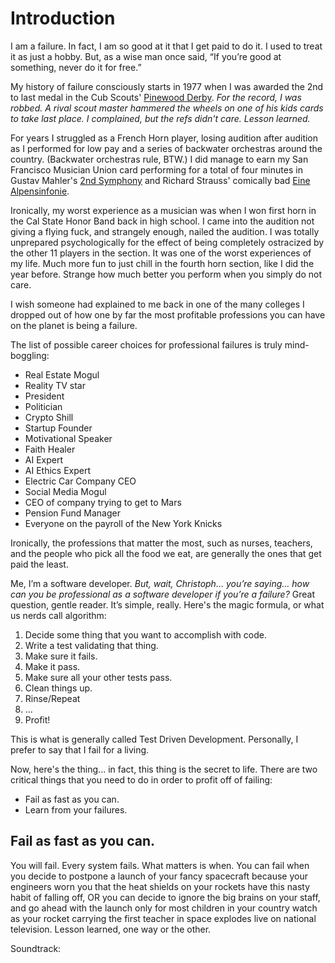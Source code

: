 # Introduction

I am a failure. In fact, I am so good at it that I get paid to do it. I used to treat it as just a hobby. But, as a 
wise man once said, “If you’re good at something, never do it for free.”

My history of failure consciously starts in 1977 when I was awarded the 2nd to last medal in the Cub Scouts'
[Pinewood Derby](https://en.wikipedia.org/wiki/Pinewood_derby). _For the record, I was robbed. 
A rival scout master hammered the wheels on one of his kids cards to take last place. I complained, but the refs didn't
care. Lesson learned._

For years I struggled as a French Horn player, losing audition after audition as I performed for low pay and a series of
backwater orchestras around the country. (Backwater orchestras rule, BTW.) I did manage to earn my San Francisco Musician
Union card performing for a total of four minutes in  Gustav Mahler's 
[2nd Symphony](https://en.wikipedia.org/wiki/Symphony_No._2_(Mahler)) and Richard Strauss' comically bad 
[Eine Alpensinfonie](https://en.wikipedia.org/wiki/An_Alpine_Symphony). 

Ironically, my worst experience as a musician was when I won first horn in the Cal State Honor Band back in high school. 
I came into the audition not giving a flying fuck, and strangely enough, nailed the audition. I was totally unprepared
psychologically for the effect of being completely ostracized by the other 11 players in the section. It was one of the
worst experiences of my life. Much more fun to just chill in the fourth horn section, like I did the year before. 
Strange how much better you perform when you simply do not care. 

I wish someone had explained to me back in one of the many colleges I dropped out of how one by far the most profitable
professions you can have on the planet is being a failure. 

The list of possible career choices for professional failures is truly mind-boggling:

* Real Estate Mogul
* Reality TV star
* President
* Politician
* Crypto Shill
* Startup Founder
* Motivational Speaker
* Faith Healer 
* AI Expert 
* AI Ethics Expert 
* Electric Car Company CEO
* Social Media Mogul
* CEO of company trying to get to Mars
* Pension Fund Manager
* Everyone on the payroll of the New York Knicks

Ironically, the professions that matter the most, such as nurses, teachers, and the people who pick all the food we eat,
are generally the ones that get paid the least. 

Me, I’m a software developer. _But, wait, Christoph… you’re saying… how can you be professional as a software developer
if you’re a failure?_ Great question, gentle reader. It’s simple, really. Here's the magic formula, or what us nerds call
algorithm:

1. Decide some thing that you want to accomplish with code.
2. Write a test validating that thing.
3. Make sure it fails.
4. Make it pass.
5. Make sure all your other tests pass.
6. Clean things up. 
7. Rinse/Repeat
8. …
9. Profit!

This is what is generally called Test Driven Development. Personally, I prefer to say that I fail for a living.

Now, here's the thing... in fact, this thing is the secret to life. There are two critical things that you need to do
in order to profit off of failing:

* Fail as fast as you can. 
* Learn from your failures.

## Fail as fast as you can.

You will fail. Every system fails. What matters is when. You can fail when you decide to postpone a launch of your 
fancy spacecraft because your engineers worn you that the heat shields on your rockets have this nasty habit of falling
off, OR you can decide to ignore the big brains on your staff, and go ahead with the launch only for most children in
your country watch as your rocket carrying the first teacher in space explodes live on national television.
Lesson learned, one way or the other.



Soundtrack:

